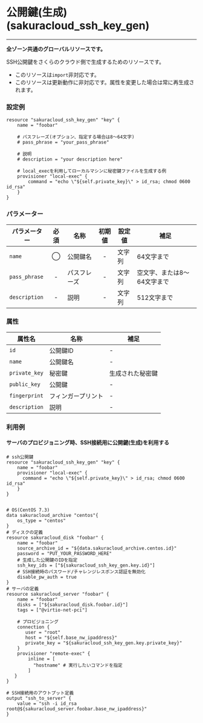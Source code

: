 # 公開鍵(生成)(sakuracloud_ssh_key_gen)

---

**全ゾーン共通のグローバルリソースです。**

SSH公開鍵をさくらのクラウド側で生成するためのリソースです。

- このリソースは`import`非対応です。
- このリソースは更新動作に非対応です。属性を変更した場合は常に再生成されます。

### 設定例

```hcl
resource "sakuracloud_ssh_key_gen" "key" {
    name = "foobar"
    
    # パスフレーズ(オプション、指定する場合は8〜64文字)
    # pass_phrase = "your_pass_phrase"
    
    # 説明
    # description = "your description here"
    
    # local_execを利用してローカルマシンに秘密鍵ファイルを生成する例
    provisioner "local-exec" {
        command = "echo \"${self.private_key}\" > id_rsa; chmod 0600 id_rsa"
    }
}
```

### パラメーター

|パラメーター         |必須  |名称                |初期値     |設定値                    |補足                                          |
|-------------------|:---:|--------------------|:--------:|------------------------|----------------------------------------------|
| `name`            | ◯   | 公開鍵名           | -        | 文字列                  | 64文字まで|
| `pass_phrase`     | -   | パスフレーズ           | -        | 文字列                  | 空文字、または8〜64文字まで|
| `description`     | -   | 説明  | - | 文字列 | 512文字まで |

### 属性

|属性名                | 名称                    | 補足                                        |
|---------------------|------------------------|--------------------------------------------|
| `id`                | 公開鍵ID                | -                                          |
| `name`              | 公開鍵名                 | -                                          |
| `private_key`       | 秘密鍵                  | 生成された秘密鍵                              |
| `public_key`        | 公開鍵                  | -                                       |
| `fingerprint`       | フィンガープリント        | -                                          |
| `description`       | 説明                    | -                                          |

### 利用例

#### サーバのプロビジョニング時、SSH接続用に公開鍵(生成)を利用する

```hcl
# ssh公開鍵
resource "sakuracloud_ssh_key_gen" "key" {
    name = "foobar"
    provisioner "local-exec" {
      command = "echo \"${self.private_key}\" > id_rsa; chmod 0600 id_rsa"
    }
}


# OS(CentOS 7.3)
data sakuracloud_archive "centos"{
    os_type = "centos"
}
# ディスクの定義
resource sakuracloud_disk "foobar" {
    name = "foobar"
    source_archive_id = "${data.sakuracloud_archive.centos.id}"
    password = "PUT_YOUR_PASSWORD_HERE"
    # 生成した公開鍵のIDを指定
    ssh_key_ids = ["${sakuracloud_ssh_key_gen.key.id}"]
    # SSH接続時のパスワード/チャレンジレスポンス認証を無効化
    disable_pw_auth = true
}
# サーバの定義
resource sakuracloud_server "foobar" {
    name = "foobar"
    disks = ["${sakuracloud_disk.foobar.id}"]
    tags = ["@virtio-net-pci"]

    # プロビジョニング
    connection {
       user = "root"
       host = "${self.base_nw_ipaddress}"
       private_key = "${sakuracloud_ssh_key_gen.key.private_key}"
    }
    provisioner "remote-exec" {
        inline = [
          "hostname" # 実行したいコマンドを指定
        ]
   }
}

# SSH接続用のアウトプット定義
output "ssh_to_server" {
    value = "ssh -i id_rsa root@${sakuracloud_server.foobar.base_nw_ipaddress}"
}

```
